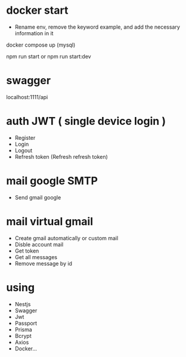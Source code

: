 # docker start

- Rename env, remove the keyword example, and add the necessary information in it

docker compose up (mysql)

npm run start or npm run start:dev

# swagger

localhost:1111/api

# auth JWT ( single device login )

- Register
- Login
- Logout
- Refresh token (Refresh refresh token)

# mail google SMTP

- Send gmail google

# mail virtual gmail

- Create gmail automatically or custom mail 
- Disble account mail
- Get token
- Get all messages
- Remove message by id

# using

- Nestjs
- Swagger
- Jwt
- Passport
- Prisma
- Bcrypt
- Axios
- Docker...